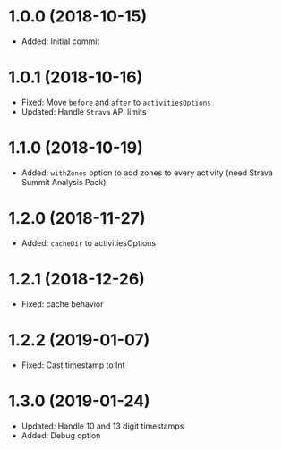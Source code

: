 # 1.0.0 (2018-10-15)

-   Added: Initial commit

# 1.0.1 (2018-10-16)

-   Fixed: Move `before` and `after` to `activitiesOptions`
-   Updated: Handle `Strava` API limits

# 1.1.0 (2018-10-19)

-   Added: `withZones` option to add zones to every activity (need Strava Summit Analysis Pack)

# 1.2.0 (2018-11-27)

-   Added: `cacheDir` to activitiesOptions

# 1.2.1 (2018-12-26)

-   Fixed: cache behavior

# 1.2.2 (2019-01-07)

-   Fixed: Cast timestamp to Int

# 1.3.0 (2019-01-24)

-   Updated: Handle 10 and 13 digit timestamps
-   Added: Debug option
